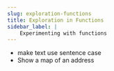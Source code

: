 ```yaml
---
slug: exploration-functions
title: Exploration in Functions
sidebar_label: |
    Experimenting with functions
---
```


* make text use sentence case
* Show a map of an address